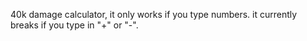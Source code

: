40k damage calculator, it only works if you type numbers. it currently breaks if you type in "+" or "-".

